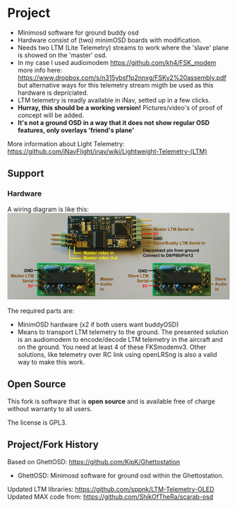 # Project

* Minimosd software for ground buddy osd
* Hardware consist of (two) minimOSD boards with modification.
* Needs two LTM (Lite Telemetry) streams to work where the 'slave' plane is showed on the 'master' osd.
* In my case I used audiomodem https://github.com/kh4/FSK_modem more info here: https://www.dropbox.com/s/n315ybsf1p2nnxg/FSKv2%20assembly.pdf but alternative ways for this telemetry stream migth be used as this hardware is depriciated.
* LTM telemetry is readly available in iNav, setted up in a few clicks.
* **Hurray, this should be a working version!** Pictures/video's of proof of concept will be added.
* **It's not a ground OSD in a way that it does not show regular OSD features, only overlays 'friend's plane'**

More information about Light Telemetry: https://github.com/iNavFlight/inav/wiki/Lightweight-Telemetry-(LTM)


## Support

### Hardware

A wiring diagram is like this:
![Hardware](docs/img/hardware.png)

The required parts are:
* MinimOSD hardware (x2 if both users want buddyOSD)
* Means to transport LTM telemetry to the ground. The presented solution is an audiomodem to encode/decode LTM telemetry in the aircraft and on the ground. You need at least 4 of these FKSmodemv3. Other solutions, like telemetry over RC link using openLRSng is also a valid way to make this work.

## Open Source

This fork is software that is **open source** and is available free of charge without warranty to all users.

The license is GPL3.

## Project/Fork History

Based on GhettOSD: https://github.com/KipK/Ghettostation
                
 - GhettOSD:      Minimosd software for ground osd within the Ghettostation.

 Updated LTM libraries: https://github.com/sppnk/LTM-Telemetry-OLED
 Updated MAX code from: https://github.com/ShikOfTheRa/scarab-osd